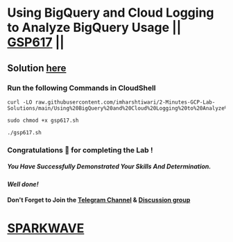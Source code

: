 # Using BigQuery and Cloud Logging to Analyze BigQuery Usage || [GSP617](https://www.cloudskillsboost.google/focuses/6100?parent=catalog) ||

## Solution [here]()

### Run the following Commands in CloudShell

```
curl -LO raw.githubusercontent.com/imharshtiwari/2-Minutes-GCP-Lab-Solutions/main/Using%20BigQuery%20and%20Cloud%20Logging%20to%20Analyze%20BigQuery%20Usage/gsp617.sh

sudo chmod +x gsp617.sh

./gsp617.sh
```

### Congratulations 🎉 for completing the Lab !

##### *You Have Successfully Demonstrated Your Skills And Determination.*

#### *Well done!*

#### Don't Forget to Join the [Telegram Channel](https://t.me/sparkwave.01) & [Discussion group](https://t.me/sparkwave.01chats)

# [SPARKWAVE](https://www.youtube.com/@sparkwave.01)
